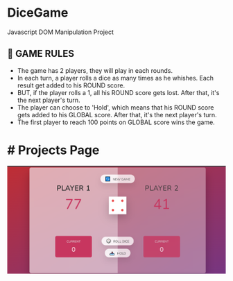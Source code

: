 # DiceGame
Javascript DOM Manipulation Project

## :key: GAME RULES

- The game has 2 players, they will play in each  rounds.
- In each turn, a player rolls a dice as many times as he whishes. Each result get added to his ROUND score.
- BUT, if the player rolls a 1, all his ROUND score gets lost. After that, it's the next player's turn.
- The player can choose to 'Hold', which means that his ROUND score gets added to his GLOBAL score. After that, it's the next player's turn.
- The first player to reach 100 points on GLOBAL score wins the game.

# # Projects Page
<img src="./dice.PNG">  
